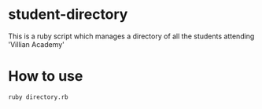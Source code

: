 # student-directory

This is a ruby script which manages a directory of all the students attending 'Villian Academy'

# How to use

```shell
ruby directory.rb
```
